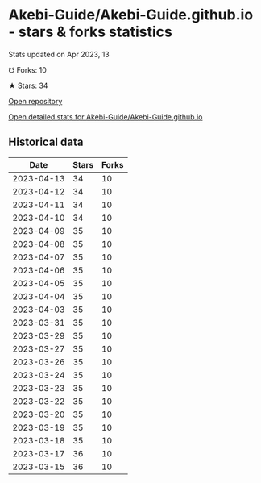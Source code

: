 # Akebi-Guide/Akebi-Guide.github.io - stars & forks statistics

Stats updated on Apr 2023, 13

☋ Forks: 10

★ Stars: 34

[Open repository](https://github.com/Akebi-Guide/Akebi-Guide.github.io)

[Open detailed stats for Akebi-Guide/Akebi-Guide.github.io](https://reviewgithub.com/rep/Akebi-Guide/Akebi-Guide.github.io)

## Historical data
| Date | Stars | Forks |
|------|-------|-------|
| 2023-04-13 | 34 | 10 | 
| 2023-04-12 | 34 | 10 | 
| 2023-04-11 | 34 | 10 | 
| 2023-04-10 | 34 | 10 | 
| 2023-04-09 | 35 | 10 | 
| 2023-04-08 | 35 | 10 | 
| 2023-04-07 | 35 | 10 | 
| 2023-04-06 | 35 | 10 | 
| 2023-04-05 | 35 | 10 | 
| 2023-04-04 | 35 | 10 | 
| 2023-04-03 | 35 | 10 | 
| 2023-03-31 | 35 | 10 | 
| 2023-03-29 | 35 | 10 | 
| 2023-03-27 | 35 | 10 | 
| 2023-03-26 | 35 | 10 | 
| 2023-03-24 | 35 | 10 | 
| 2023-03-23 | 35 | 10 | 
| 2023-03-22 | 35 | 10 | 
| 2023-03-20 | 35 | 10 | 
| 2023-03-19 | 35 | 10 | 
| 2023-03-18 | 35 | 10 | 
| 2023-03-17 | 36 | 10 | 
| 2023-03-15 | 36 | 10 | 

